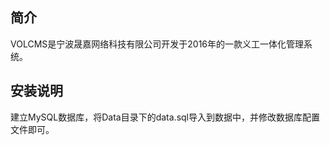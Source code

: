 ﻿## 简介

VOLCMS是宁波晟嘉网络科技有限公司开发于2016年的一款义工一体化管理系统。

## 安装说明

建立MySQL数据库，将Data目录下的data.sql导入到数据中，并修改数据库配置文件即可。